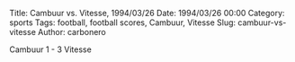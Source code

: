 Title: Cambuur vs. Vitesse, 1994/03/26
Date: 1994/03/26 00:00
Category: sports
Tags: football, football scores, Cambuur, Vitesse
Slug: cambuur-vs-vitesse
Author: carbonero


Cambuur 1 - 3 Vitesse
